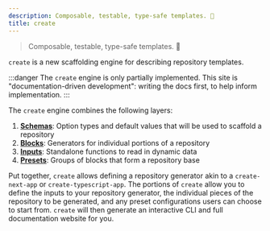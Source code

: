 ```yaml
---
description: Composable, testable, type-safe templates. 💝
title: create
---
```


> Composable, testable, type-safe templates. 💝

`create` is a new scaffolding engine for describing repository templates.

:::danger
The `create` engine is only partially implemented.
This site is "documentation-driven development": writing the docs first, to help inform implementation.
:::

The `create` engine combines the following layers:

1. **[Schemas](./concepts/schemas)**: Option types and default values that will be used to scaffold a repository
2. **[Blocks](./concepts/blocks)**: Generators for individual portions of a repository
3. **[Inputs](./concepts/inputs)**: Standalone functions to read in dynamic data
4. **[Presets](./concepts/presets)**: Groups of blocks that form a repository base

Put together, `create` allows defining a repository generator akin to a `create-next-app` or `create-typescript-app`.
The portions of `create` allow you to define the inputs to your repository generator, the individual pieces of the repository to be generated, and any preset configurations users can choose to start from.
`create` will then generate an interactive CLI and full documentation website for you.
